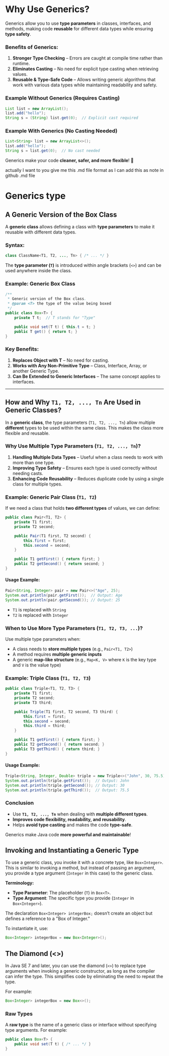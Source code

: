 # Why Use Generics?

Generics allow you to use **type parameters** in classes, interfaces, and methods, making code **reusable** for different data types while ensuring **type safety**.

### **Benefits of Generics:**

1. **Stronger Type Checking** – Errors are caught at compile time rather than runtime.
2. **Eliminates Casting** – No need for explicit type casting when retrieving values.
3. **Reusable & Type-Safe Code** – Allows writing generic algorithms that work with various data types while maintaining readability and safety.

### **Example Without Generics (Requires Casting)**

```java
List list = new ArrayList();
list.add("hello");
String s = (String) list.get(0);  // Explicit cast required
```

### **Example With Generics (No Casting Needed)**

```java
List<String> list = new ArrayList<>();
list.add("hello");
String s = list.get(0);  // No cast needed
```

Generics make your code **cleaner, safer, and more flexible**! 🚀

actually I want to you give me this .md file format as I can add this as note in github .md file

# Generics type
## A Generic Version of the Box Class

A **generic class** allows defining a class with **type parameters** to make it reusable with different data types.

### **Syntax:**
```java
class ClassName<T1, T2, ..., Tn> { /* ... */ }
```
The **type parameter (`T`)** is introduced within angle brackets (`<>`) and can be used anywhere inside the class.

### **Example: Generic Box Class**
```java
/**
 * Generic version of the Box class.
 * @param <T> the type of the value being boxed
 */
public class Box<T> {
    private T t;  // T stands for "Type"

    public void set(T t) { this.t = t; }
    public T get() { return t; }
}
```

### **Key Benefits:**
1. **Replaces Object with T** – No need for casting.
2. **Works with Any Non-Primitive Type** – Class, Interface, Array, or another Generic Type.
3. **Can Be Extended to Generic Interfaces** – The same concept applies to interfaces.

---

## How and Why `T1, T2, ..., Tn` Are Used in Generic Classes?

In a **generic class**, the type parameters (`T1, T2, ..., Tn`) allow multiple **different** types to be used within the same class. This makes the class more flexible and reusable.

### **Why Use Multiple Type Parameters (`T1, T2, ..., Tn`)?**
1. **Handling Multiple Data Types** – Useful when a class needs to work with more than one type.
2. **Improving Type Safety** – Ensures each type is used correctly without needing casts.
3. **Enhancing Code Reusability** – Reduces duplicate code by using a single class for multiple types.

### **Example: Generic Pair Class (`T1, T2`)**
If we need a class that holds **two different types** of values, we can define:
```java
public class Pair<T1, T2> {
    private T1 first;
    private T2 second;

    public Pair(T1 first, T2 second) {
        this.first = first;
        this.second = second;
    }

    public T1 getFirst() { return first; }
    public T2 getSecond() { return second; }
}
```
#### **Usage Example:**
```java
Pair<String, Integer> pair = new Pair<>("Age", 25);
System.out.println(pair.getFirst());  // Output: Age
System.out.println(pair.getSecond()); // Output: 25
```
- `T1` is replaced with `String`
- `T2` is replaced with `Integer`

### **When to Use More Type Parameters (`T1, T2, T3, ...`)?**
Use multiple type parameters when:
- A class needs to **store multiple types** (e.g., `Pair<T1, T2>`)
- A method requires **multiple generic inputs**
- A generic **map-like structure** (e.g., `Map<K, V>` where `K` is the key type and `V` is the value type)

### **Example: Triple Class (`T1, T2, T3`)**
```java
public class Triple<T1, T2, T3> {
    private T1 first;
    private T2 second;
    private T3 third;

    public Triple(T1 first, T2 second, T3 third) {
        this.first = first;
        this.second = second;
        this.third = third;
    }

    public T1 getFirst() { return first; }
    public T2 getSecond() { return second; }
    public T3 getThird() { return third; }
}
```
#### **Usage Example:**
```java
Triple<String, Integer, Double> triple = new Triple<>("John", 30, 75.5);
System.out.println(triple.getFirst());  // Output: John
System.out.println(triple.getSecond()); // Output: 30
System.out.println(triple.getThird());  // Output: 75.5
```

### **Conclusion**
- Use **`T1, T2, ..., Tn`** when dealing with **multiple different types**.
- **Improves code flexibility, readability, and reusability**.
- Helps **avoid type casting** and makes the code **type-safe**.

Generics make Java code **more powerful and maintainable**! 

## Invoking and Instantiating a Generic Type

To use a generic class, you invoke it with a concrete type, like `Box<Integer>`. This is similar to invoking a method, but instead of passing an argument, you provide a type argument (`Integer` in this case) to the generic class.

**Terminology:**
- **Type Parameter**: The placeholder (`T`) in `Box<T>`.
- **Type Argument**: The specific type you provide (`Integer` in `Box<Integer>`).

The declaration `Box<Integer> integerBox;` doesn’t create an object but defines a reference to a "Box of Integer."

To instantiate it, use:
```java
Box<Integer> integerBox = new Box<Integer>();
```

## The Diamond (<>)

In Java SE 7 and later, you can use the diamond (`<>`) to replace type arguments when invoking a generic constructor, as long as the compiler can infer the type. This simplifies code by eliminating the need to repeat the type.

For example:
```java
Box<Integer> integerBox = new Box<>();
```
### Raw Types

A **raw type** is the name of a generic class or interface without specifying type arguments. For example:

```java
public class Box<T> {
    public void set(T t) { /* ... */ }
}

